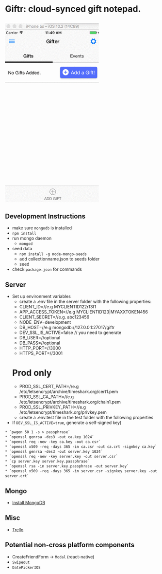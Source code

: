 # Giftr: cloud-synced gift notepad.
![animated demo gif](demo.gif)
------
## Development Instructions
* make sure `mongodb` is installed
* `npm install`
* run mongo daemon
  * `mongod`
* seed data
	* `npm install -g node-mongo-seeds`
	* add collectionname.json to seeds folder
	* seed
* check `package.json` for commands

## Server
* Set up environment variables
  * create a .env file in the server folder with the following properties:
  * CLIENT_ID=//e.g MYCLIENTID122r13f1
  * APP_ACCESS_TOKEN=//e.g MYCLIENTID123|MYAXXTOKEN456
  * CLIENT_SECRET=//e.g. abc123456
  * NODE_ENV=development
  * DB_HOST=//e.g mongodb://127.0.0.1:27017/giftr
  * DEV_SSL_IS_ACTIVE=false // you need to generate
  * DB_USER=//optional
  * DB_PASS=//optional
  * HTTP_PORT=//3000
  * HTTPS_PORT=//3001
  # Prod only
  * PROD_SSL_CERT_PATH=//e.g /etc/letsencrypt/archive/timeshark.org/cert1.pem
  * PROD_SSL_CA_PATH=//e.g /etc/letsencrypt/archive/timeshark.org/chain1.pem
  * PROD_SSL_PRIVKEY_PATH=//e.g /etc/letsencrypt/timeshark.org/privkey.pem
  * create a .env.test file in the test folder with the following properties
* If `DEV_SSL_IS_ACTIVE=true`, generate a self-signed key)
 ```
* `pwgen 50 1 -s > passphrase`
* `openssl genrsa -des3 -out ca.key 1024`
* `openssl req -new -key ca.key -out ca.csr`
* `openssl x509 -req -days 365 -in ca.csr -out ca.crt -signkey ca.key`
* `openssl genrsa -des3 -out server.key 1024`
* `openssl req -new -key server.key -out server.csr`
* `cp server.key server.key.passphrase`
* `openssl rsa -in server.key.passphrase -out server.key`
* `openssl x509 -req -days 365 -in server.csr -signkey server.key -out server.crt`
```
## Mongo
* [Install MongoDB](https://www.evernote.com/shard/s557/nl/2147483647/d3d477c4-fa9c-43de-8167-86eac44c801b/)

## Misc
* [Trello](https://trello.com/b/kOwrKDAC/giftr)

## Potential non-cross platform components
* CreateFriendForm -> `Modal` (react-native)
* `Swipeout`
* `DatePickerIOS`
